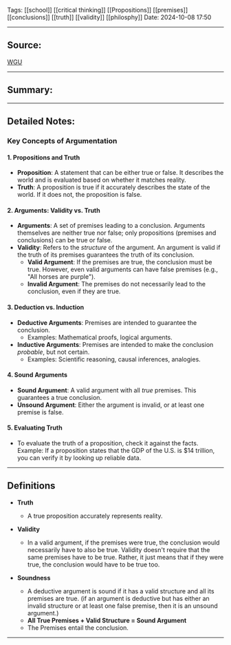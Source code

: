 

Tags: [[school]] [[critical thinking]] [[Propositions]] [[premises]] [[conclusions]] [[truth]] [[validity]]  [[philosphy]]
Date: 2024-10-08 17:50

---

## Source: 
[WGU](https://apps.cgp-oex.wgu.edu/wgulearning/course/course-v1:WGUx+OEX0247+v03/block-v1:WGUx+OEX0247+v03+type@sequential+block@52f314373ae1426498ddda7001f74cd3/block-v1:WGUx+OEX0247+v03+type@vertical+block@7c84167bed924bacbaa52a2f05179642)


---

## Summary:


---

## Detailed Notes:
### **Key Concepts of Argumentation**

#### **1. Propositions and Truth**

- **Proposition**: A statement that can be either true or false. It describes the world and is evaluated based on whether it matches reality.
- **Truth**: A proposition is true if it accurately describes the state of the world. If it does not, the proposition is false.

#### **2. Arguments: Validity vs. Truth**

- **Arguments**: A set of premises leading to a conclusion. Arguments themselves are neither true nor false; only propositions (premises and conclusions) can be true or false.
- **Validity**: Refers to the _structure_ of the argument. An argument is valid if the truth of its premises guarantees the truth of its conclusion.
    - **Valid Argument**: If the premises are true, the conclusion must be true. However, even valid arguments can have false premises (e.g., "All horses are purple").
    - **Invalid Argument**: The premises do not necessarily lead to the conclusion, even if they are true.

#### **3. Deduction vs. Induction**

- **Deductive Arguments**: Premises are intended to guarantee the conclusion.
    - Examples: Mathematical proofs, logical arguments.
- **Inductive Arguments**: Premises are intended to make the conclusion _probable_, but not certain.
    - Examples: Scientific reasoning, causal inferences, analogies.

#### **4. Sound Arguments**

- **Sound Argument**: A valid argument with all _true_ premises. This guarantees a true conclusion.
- **Unsound Argument**: Either the argument is invalid, or at least one premise is false.

#### **5. Evaluating Truth**

- To evaluate the truth of a proposition, check it against the facts. Example: If a proposition states that the GDP of the U.S. is $14 trillion, you can verify it by looking up reliable data.
  

---
## Definitions

- **Truth**
	-  A true proposition accurately represents reality. 

- **Validity**
	-  In a valid argument, if the premises were true, the conclusion would necessarily have to also be true. Validity doesn't require that the same premises have to be true. Rather, it just means that if they were true, the conclusion would have to be true too. 

- **Soundness**
	-  A deductive argument is sound if it has a valid structure and all its premises are true. (if an argument is deductive but has either an invalid structure or at least one false premise, then it is an unsound argument.)
	- **All True Premises + Valid Structure = Sound Argument**
	- The Premises entail the conclusion. 


---


